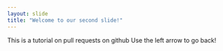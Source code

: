 ```yaml
---
layout: slide
title: "Welcome to our second slide!"
---
```

This is a tutorial on pull requests on github
Use the left arrow to go back!

